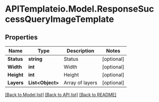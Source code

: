 # APITemplateio.Model.ResponseSuccessQueryImageTemplate

## Properties

Name | Type | Description | Notes
------------ | ------------- | ------------- | -------------
**Status** | **string** | Status | [optional] 
**Width** | **int** | Width | [optional] 
**Height** | **int** | Height | [optional] 
**Layers** | **List&lt;Object&gt;** | Array of layers | [optional] 

[[Back to Model list]](../README.md#documentation-for-models) [[Back to API list]](../README.md#documentation-for-api-endpoints) [[Back to README]](../README.md)


